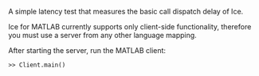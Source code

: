 A simple latency test that measures the basic call dispatch delay of Ice.

Ice for MATLAB currently supports only client-side functionality,
therefore you must use a server from any other language mapping.

After starting the server, run the MATLAB client:

```
>> Client.main()
```
